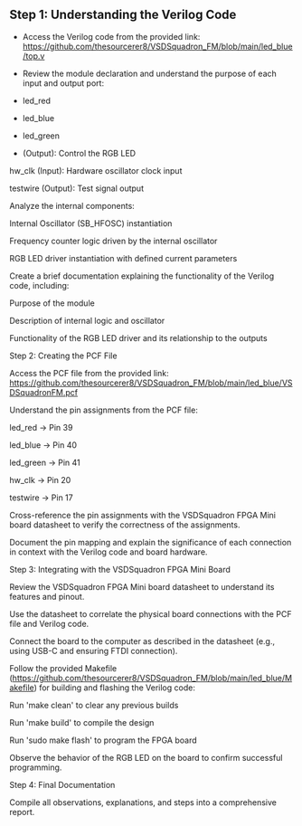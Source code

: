 ## Step 1: Understanding the Verilog Code

- Access the Verilog code from the provided link: https://github.com/thesourcerer8/VSDSquadron_FM/blob/main/led_blue/top.v

- Review the module declaration and understand the purpose of each input and output port:

- led_red
- led_blue
- led_green 
- (Output): Control the RGB LED

hw_clk (Input): Hardware oscillator clock input

testwire (Output): Test signal output

Analyze the internal components:

Internal Oscillator (SB_HFOSC) instantiation

Frequency counter logic driven by the internal oscillator

RGB LED driver instantiation with defined current parameters

Create a brief documentation explaining the functionality of the Verilog code, including:

Purpose of the module

Description of internal logic and oscillator

Functionality of the RGB LED driver and its relationship to the outputs

Step 2: Creating the PCF File

Access the PCF file from the provided link: https://github.com/thesourcerer8/VSDSquadron_FM/blob/main/led_blue/VSDSquadronFM.pcf

Understand the pin assignments from the PCF file:

led_red -> Pin 39

led_blue -> Pin 40

led_green -> Pin 41

hw_clk -> Pin 20

testwire -> Pin 17

Cross-reference the pin assignments with the VSDSquadron FPGA Mini board datasheet to verify the correctness of the assignments.

Document the pin mapping and explain the significance of each connection in context with the Verilog code and board hardware.

Step 3: Integrating with the VSDSquadron FPGA Mini Board

Review the VSDSquadron FPGA Mini board datasheet to understand its features and pinout.

Use the datasheet to correlate the physical board connections with the PCF file and Verilog code.

Connect the board to the computer as described in the datasheet (e.g., using USB-C and ensuring FTDI connection).

Follow the provided Makefile (https://github.com/thesourcerer8/VSDSquadron_FM/blob/main/led_blue/Makefile) for building and flashing the Verilog code:

Run 'make clean' to clear any previous builds

Run 'make build' to compile the design

Run 'sudo make flash' to program the FPGA board

Observe the behavior of the RGB LED on the board to confirm successful programming.

Step 4: Final Documentation

Compile all observations, explanations, and steps into a comprehensive report.

